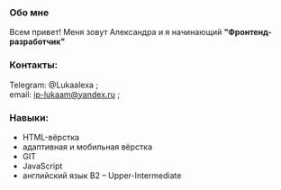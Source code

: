 ### Обо мне
 Всем привет! Меня зовут Александра и я начинающий **"Фронтенд-разработчик"**

### Контакты:
Telegram: @Lukaalexa ;\
email: ip-lukaam@yandex.ru ;



### Навыки:
* HTML-вёрстка
* адаптивная и мобильная вёрстка
* GIT
* JavaScript
* английский язык B2 – Upper-Intermediate

